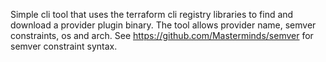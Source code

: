 Simple cli tool that uses the terraform cli registry libraries to find and download a provider plugin binary. The tool allows provider name, semver constraints, os and arch. See https://github.com/Masterminds/semver for semver constraint syntax. 
